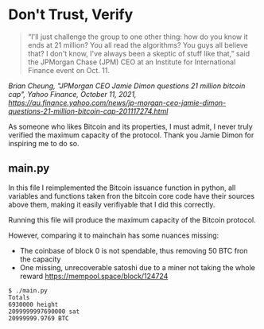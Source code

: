 # Don't Trust, Verify

> “I'll just challenge the group to one other thing: how do you know it ends at 21 million? You all read the algorithms? You guys all believe that? I don't know, I've always been a skeptic of stuff like that,” said the JPMorgan Chase (JPM) CEO at an Institute for International Finance event on Oct. 11.

*Brian Cheung, "JPMorgan CEO Jamie Dimon questions 21 million bitcoin cap", Yahoo Finance, October 11, 2021, <https://au.finance.yahoo.com/news/jp-morgan-ceo-jamie-dimon-questions-21-million-bitcoin-cap-201117274.html>*

As someone who likes Bitcoin and its properties, I must admit, I never truly verified the maximum capacity of the protocol. Thank you Jamie Dimon for inspiring me to do so.

## main.py

In this file I reimplemented the Bitcoin issuance function in python, all variables and functions taken fron the bitcoin core code have their sources above them, making it easily verifiyable that I did this correctly.

Running this file will produce the maximum capacity of the Bitcoin protocol.

However, comparing it to mainchain has some nuances missing:

- The coinbase of block 0 is not spendable, thus removing 50 BTC fron the capacity
- One missing, unrecoverable satoshi due to a miner not taking the whole reward <https://mempool.space/block/124724>

```
$ ./main.py
Totals
6930000 height
2099999997690000 sat
20999999.9769 BTC
```

